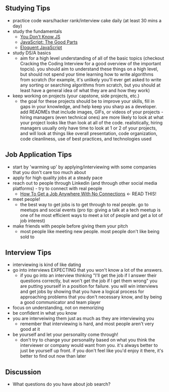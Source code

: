 ## Studying Tips
- practice code wars/hacker rank/interview cake daily (at least 30 mins a day)
- study the fundamentals
  - [You Don't Know JS](https://github.com/getify/You-Dont-Know-JS)
  - [JavaScript: The Good Parts](http://bdcampbell.net/javascript/book/javascript_the_good_parts.pdf)
  - [Eloquent JavaScript](http://eloquentjavascript.net/)
- study DS/A basics
    - aim for a high level understanding of all of the basic topics (checkout Cracking the Coding Interview for a good overview of the important topcis). you should aim to understand these things on a high level, but should not spend your time learning how to write algorithms from scratch (for example, it's unlikely you'll ever get asked to write any sorting or searching algorithms from scratch, but you should at least have a general idea of what they are and how they work)
- keep working on projects (your capstone, side projects, etc.)
    - the goal for these projects should be to improve your skills, fill in gaps in your knowledge, and help keep you sharp as a developer. add READMEs that include images, GIFs, or videos of your projects - hiring managers (even technical ones) are more likely to look at what your project looks like than look at all of the code. realistically, hiring managers usually only have time to look at 1 or 2 of your projects, and will look at things like overall presentation, code organization, code cleanliness, use of best practices, and technologies used

## Job Application Tips
- start by 'warming up' by applying/interviewing with some companies that you don't care too much about
- apply for high quality jobs at a steady pace 
- reach out to people through Linkedin (and through other social media platforms) - try to connect with real people
    - [How To Get a Job Anywhere With No Connections](https://cultivatedculture.com/how-to-get-a-job-anywhere-no-connections/#) <- READ THIS!
- meet people! 
    - the best way to get jobs is to get through to real people. go to meetups and social events (pro tip: giving a talk at a tech meetup is one of he most efficient ways to meet a lot of people and get a lot of job interest) 
- make friends with people before giving them your pitch
    - most people like meeting new people. most people don't like being sold to


## Interview Tips 
- interviewing is kind of like dating 
- go into interviews EXPECTING that you won't know a lot of the answers. 
    - if you go into an interview thinking "I'll get the job if I answer their questions correctly, but won't get the job if I get them wrong" you are putting yourself in a position for failure.  you will win interviews and get jobs by showing that you have a logical process for approaching problems that you don't necessary know, and by being a good communicator and team player
- focus on understanding, not on memorizing
- be confident in what you know 
- you are interveiwing them just as much as they are interviewing you
  - remember that interviewing is hard, and most people aren't very good at it
- be yourself and let your personality come through! 
  - don't try to change your personality based on what you think the interviewer or company would want from you. it's always better to just be yourself up front. if you don't feel like you'd enjoy it there, it's better to find out now than later

## Discussion
- What questions do you have about job search?
